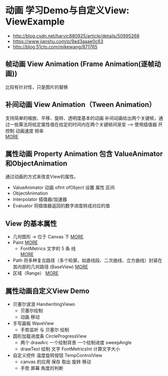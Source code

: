 # 动画 学习Demo与自定义View:  ViewExample
- http://blog.csdn.net/harvic880925/article/details/50995268
- https://www.jianshu.com/p/9ad3aaae0c63      
- http://blog.51cto.com/mikewang/871765
## 帧动画  View  Animation (Frame Animation(逐帧动画))
  比较有针对性，只是图片的替换
## 补间动画 View Animation（Tween Animation）
 支持简单的缩放、平移、旋转、透明度基本的动画
 补间动画给出两个关键帧，通过一些算法将给定属性值在给定的时间内在两个关键帧间渐变  --> 使用插值器 开控制 动画速度 频率  
 [MORE](https://github.com/huangqiqiang/ViewExample/blob/master/Tween.md)
## 属性动画 Property Animation   包含 ValueAnimator和ObjectAnimation
  通过动画的方式来改变View的属性。
- ValueAnimator   动画 ofInt ofObject 设置 属性 区间
- ObjectAnimation
- Interpolator  插值器/加速器
- Evaluator 将插值器返回的数字进度转成对应的值

## View 的基本属性

- 几何图形 -> 位于 Canvas 下 
[MORE](https://github.com/huangqiqiang/ViewExample/blob/master/Canvas.md)   
- Paint 
 [MORE](https://github.com/huangqiqiang/ViewExample/blob/master/Paint.md)
  - FontMetrics   文字的 5 条 线   
 [MORE](https://github.com/huangqiqiang/ViewExample/blob/master/FontMetrics.md)
- Path 将多种复合路径（多个轮廓，如直线段、二次曲线、立方曲线）封装在其内部的几何路径 (BaseView)
 [MORE](https://github.com/huangqiqiang/ViewExample/blob/master/Path.md)
- 区域（Range）
 [MORE](https://github.com/huangqiqiang/ViewExample/blob/master/Range.md)


##  属性动画自定义View  Demo
- 贝塞尔波浪 HandwritingViewo 
    - 贝塞尔绘制
    - 动画 移动
- 手写画板 WaveView
    - 手势监听  与 贝塞尔 绘制 
- 圆形加载进度条 CircleProgressView
    -  两个 drawArc 一个绘制背景 一个绘制进度   sweepAngle
    -  drawText 绘制 文字    FontMetricsInt 计算文字大小 
- 自定义控件 温度旋转按钮 TempControlView
    - canvas 的应用 保存 取出  旋转 移动  
    - 手势 屏幕 角度的判断 